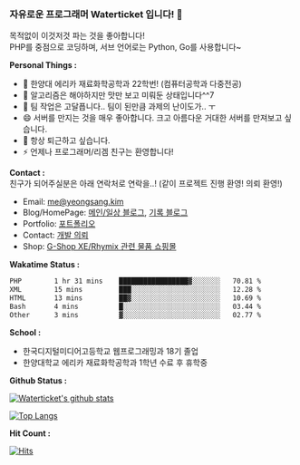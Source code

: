 ### 자유로운 프로그래머 Waterticket 입니다! 👋

목적없이 이것저것 파는 것을 좋아합니다!  
PHP를 중점으로 코딩하며, 서브 언어로는 Python, Go를 사용합니다~  

**Personal Things :**
 - 💼 한양대 에리카 재료화학공학과 22학번! (컴퓨터공학과 다중전공)
 - 🤩 알고리즘은 해야하지만 맛만 보고 미뤄둔 상태입니다^^7
 - 👯 팀 작업은 고달픕니다.. 팀이 된만큼 과제의 난이도가.. ㅜ
 - 😄 서버를 만지는 것을 매우 좋아합니다. 크고 아름다운 거대한 서버를 만져보고 싶습니다.
 - 💬 항상 퇴근하고 싶습니다.
 - ⚡ 언제나 프로그래머/리겜 친구는 환영합니다!
 
 
**Contact :**  
친구가 되어주실분은 아래 연락처로 연락을..! (같이 프로젝트 진행 환영! 의뢰 환영!)  
 - Email: me@yeongsang.kim
 - Blog/HomePage: [메인/일상 블로그](https://blog.naver.com/matthew218), [기록 블로그](https://blog.hoto.dev)
 - Portfolio: [포트폴리오](https://me.hoto.dev)
 - Contact: [개발 의뢰](https://potatosoft.kr/cs)
 - Shop: [G-Shop XE/Rhymix 관련 물품 쇼핑몰](https://potatosoft.kr)
 
 **Wakatime Status :** 
<!--START_SECTION:waka-->

```txt
PHP        1 hr 31 mins    █████████████████▓░░░░░░░   70.81 %
XML        15 mins         ███░░░░░░░░░░░░░░░░░░░░░░   12.28 %
HTML       13 mins         ██▓░░░░░░░░░░░░░░░░░░░░░░   10.69 %
Bash       4 mins          █░░░░░░░░░░░░░░░░░░░░░░░░   03.44 %
Other      3 mins          ▓░░░░░░░░░░░░░░░░░░░░░░░░   02.77 %
```

<!--END_SECTION:waka-->

**School :**
- 한국디지털미디어고등학교 웹프로그래밍과 18기 졸업
- 한양대학교 에리카 재료화학공학과 1학년 수료 후 휴학중
 
**Github Status :** 

[![Waterticket's github stats](https://github-readme-stats-git-masterrstaa-rickstaa.vercel.app/api?username=Waterticket&show_icons=true&count_private=true)](https://github.com/anuraghazra/github-readme-stats)

[![Top Langs](https://github-readme-stats-git-masterrstaa-rickstaa.vercel.app/api/top-langs/?username=Waterticket&layout=compact)](https://github.com/anuraghazra/github-readme-stats)

**Hit Count :**  

[![Hits](https://hits.seeyoufarm.com/api/count/incr/badge.svg?url=https%3A%2F%2Fgithub.com%2FWaterticket&count_bg=%237DB8FF&title_bg=%23555555&icon=&icon_color=%23FFFFFF&title=hits&edge_flat=true)](https://hits.seeyoufarm.com)

<!--
**Waterticket/Waterticket** is a ✨ _special_ ✨ repository because its `README.md` (this file) appears on your GitHub profile.

Here are some ideas to get you started:

- 🔭 I’m currently working on ...
- 🌱 I’m currently learning ...
- 👯 I’m looking to collaborate on ...
- 🤔 I’m looking for help with ...
- 💬 Ask me about ...
- 📫 How to reach me: ...
- 😄 Pronouns: ...
- ⚡ Fun fact: ...
-->
